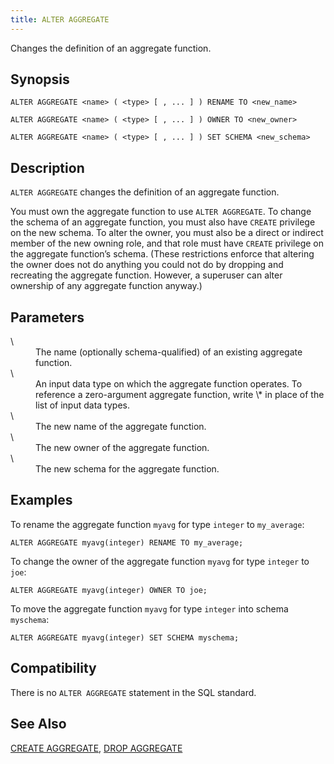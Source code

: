 ```yaml
---
title: ALTER AGGREGATE
---
```


<!--
Licensed to the Apache Software Foundation (ASF) under one
or more contributor license agreements.  See the NOTICE file
distributed with this work for additional information
regarding copyright ownership.  The ASF licenses this file
to you under the Apache License, Version 2.0 (the
"License"); you may not use this file except in compliance
with the License.  You may obtain a copy of the License at

  http://www.apache.org/licenses/LICENSE-2.0

Unless required by applicable law or agreed to in writing,
software distributed under the License is distributed on an
"AS IS" BASIS, WITHOUT WARRANTIES OR CONDITIONS OF ANY
KIND, either express or implied.  See the License for the
specific language governing permissions and limitations
under the License.
-->

Changes the definition of an aggregate function.

## Synopsis<a id="synop"></a>

```pre
ALTER AGGREGATE <name> ( <type> [ , ... ] ) RENAME TO <new_name>

ALTER AGGREGATE <name> ( <type> [ , ... ] ) OWNER TO <new_owner>

ALTER AGGREGATE <name> ( <type> [ , ... ] ) SET SCHEMA <new_schema>
```

## Description<a id="desc"></a>

`ALTER AGGREGATE` changes the definition of an aggregate function.

You must own the aggregate function to use `ALTER AGGREGATE`. To change the schema of an aggregate function, you must also have `CREATE` privilege on the new schema. To alter the owner, you must also be a direct or indirect member of the new owning role, and that role must have `CREATE` privilege on the aggregate function’s schema. (These restrictions enforce that altering the owner does not do anything you could not do by dropping and recreating the aggregate function. However, a superuser can alter ownership of any aggregate function anyway.)

## Parameters<a id="alteraggregate__section4"></a>

<dt> \<name\>   </dt>
<dd>The name (optionally schema-qualified) of an existing aggregate function.</dd>

<dt> \<type\>   </dt>
<dd>An input data type on which the aggregate function operates. To reference a zero-argument aggregate function, write \* in place of the list of input data types.</dd>

<dt> \<new\_name\>   </dt>
<dd>The new name of the aggregate function.</dd>

<dt> \<new\_owner\>   </dt>
<dd>The new owner of the aggregate function.</dd>

<dt> \<new\_schema\>   </dt>
<dd>The new schema for the aggregate function.</dd>

## Examples<a id="alteraggregate__section5"></a>

To rename the aggregate function `myavg` for type `integer` to `my_average`:

```pre
ALTER AGGREGATE myavg(integer) RENAME TO my_average;
```

To change the owner of the aggregate function `myavg` for type `integer` to `joe`:

```pre
ALTER AGGREGATE myavg(integer) OWNER TO joe;
```

To move the aggregate function `myavg` for type `integer` into schema `myschema`:

```pre
ALTER AGGREGATE myavg(integer) SET SCHEMA myschema;
```

## Compatibility<a id="compat"></a>

There is no `ALTER AGGREGATE` statement in the SQL standard.

## See Also<a id="see"></a>

[CREATE AGGREGATE](CREATE-AGGREGATE.html), [DROP AGGREGATE](DROP-AGGREGATE.html)



